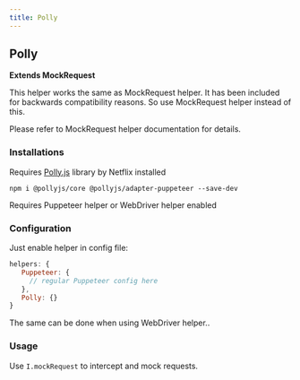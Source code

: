 ```yaml
---
title: Polly
---
```


<!-- Generated by documentation.js. Update this documentation by updating the source code. -->

## Polly

**Extends MockRequest**

This helper works the same as MockRequest helper. It has been included for backwards compatibility
reasons. So use MockRequest helper instead of this.

Please refer to MockRequest helper documentation for details.

### Installations

Requires [Polly.js][1] library by Netflix installed

    npm i @pollyjs/core @pollyjs/adapter-puppeteer --save-dev

Requires Puppeteer helper or WebDriver helper enabled

### Configuration

Just enable helper in config file:

```js
helpers: {
   Puppeteer: {
     // regular Puppeteer config here
   },
   Polly: {}
}
```

The same can be done when using WebDriver helper..

### Usage

Use `I.mockRequest` to intercept and mock requests.

[1]: https://netflix.github.io/pollyjs/#/
